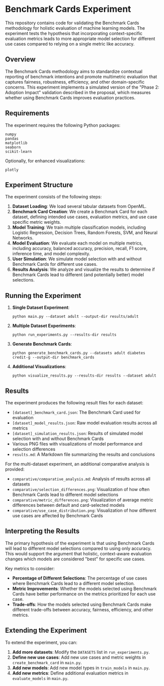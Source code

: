 # Benchmark Cards Experiment

This repository contains code for validating the Benchmark Cards methodology for holistic evaluation of machine learning models. The experiment tests the hypothesis that incorporating context-specific evaluation metrics leads to more appropriate model selection for different use cases compared to relying on a single metric like accuracy.

## Overview

The Benchmark Cards methodology aims to standardize contextual reporting of benchmark intentions and promote multimetric evaluation that captures fairness, robustness, efficiency, and other domain-specific concerns. This experiment implements a simulated version of the "Phase 2: Adoption Impact" validation described in the proposal, which measures whether using Benchmark Cards improves evaluation practices.

## Requirements

The experiment requires the following Python packages:

```
numpy
pandas
matplotlib
seaborn
scikit-learn
```

Optionally, for enhanced visualizations:
```
plotly
```

## Experiment Structure

The experiment consists of the following steps:

1. **Dataset Loading**: We load several tabular datasets from OpenML.
2. **Benchmark Card Creation**: We create a Benchmark Card for each dataset, defining intended use cases, evaluation metrics, and use case specific metric weights.
3. **Model Training**: We train multiple classification models, including Logistic Regression, Decision Trees, Random Forests, SVM, and Neural Networks.
4. **Model Evaluation**: We evaluate each model on multiple metrics, including accuracy, balanced accuracy, precision, recall, F1 score, inference time, and model complexity.
5. **User Simulation**: We simulate model selection with and without Benchmark Cards for different use cases.
6. **Results Analysis**: We analyze and visualize the results to determine if Benchmark Cards lead to different (and potentially better) model selections.

## Running the Experiment

1. **Single Dataset Experiment**:
   ```
   python main.py --dataset adult --output-dir results/adult
   ```

2. **Multiple Dataset Experiments**:
   ```
   python run_experiments.py --results-dir results
   ```

3. **Generate Benchmark Cards**:
   ```
   python generate_benchmark_cards.py --datasets adult diabetes credit-g --output-dir benchmark_cards
   ```

4. **Additional Visualizations**:
   ```
   python visualize_results.py --results-dir results --dataset adult
   ```

## Results

The experiment produces the following result files for each dataset:

- `[dataset]_benchmark_card.json`: The Benchmark Card used for evaluation
- `[dataset]_model_results.json`: Raw model evaluation results across all metrics
- `[dataset]_simulation_results.json`: Results of simulated model selection with and without Benchmark Cards
- Various PNG files with visualizations of model performance and selection differences
- `results.md`: A Markdown file summarizing the results and conclusions

For the multi-dataset experiment, an additional comparative analysis is provided:

- `comparative/comparative_analysis.md`: Analysis of results across all datasets
- `comparative/selection_differences.png`: Visualization of how often Benchmark Cards lead to different model selections
- `comparative/metric_differences.png`: Visualization of average metric differences between default and card-selected models
- `comparative/use_case_distribution.png`: Visualization of how different use cases are affected by Benchmark Cards

## Interpreting the Results

The primary hypothesis of the experiment is that using Benchmark Cards will lead to different model selections compared to using only accuracy. This would support the argument that holistic, context-aware evaluation changes which models are considered "best" for specific use cases.

Key metrics to consider:
- **Percentage of Different Selections**: The percentage of use cases where Benchmark Cards lead to a different model selection.
- **Metric Improvements**: Whether the models selected using Benchmark Cards have better performance on the metrics prioritized for each use case.
- **Trade-offs**: How the models selected using Benchmark Cards make different trade-offs between accuracy, fairness, efficiency, and other metrics.

## Extending the Experiment

To extend the experiment, you can:

1. **Add more datasets**: Modify the `DATASETS` list in `run_experiments.py`.
2. **Define new use cases**: Add new use cases and metric weights in `create_benchmark_card` in `main.py`.
3. **Add new models**: Add new model types in `train_models` in `main.py`.
4. **Add new metrics**: Define additional evaluation metrics in `evaluate_models` in `main.py`.